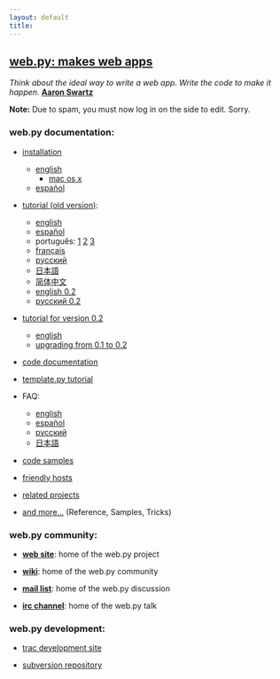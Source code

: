 ```yaml
---
layout: default
title: 
---
```


**[web.py: makes web apps](http://webpy.org/)**
------------------------------------------

_Think about the ideal way to write a web app. Write the code to make it happen._ [**Aaron Swartz**](http://en.wikipedia.org/wiki/Aaron_Swartz)

**Note:** Due to spam, you must now log in on the side to edit. Sorry.

### web.py documentation:

* [installation](/install)
    * [english](/install)
        * [mac os x](/install_macosx)
    * [español](/install/es)

* [tutorial (old version)](/tutorial):
    * [english](http://webpy.org/tutorial)
    * [español](/tutorial/es)
    * português: [1](http://www.writely.com/View.aspx?docid=bbcm927cd2fmj) [2](http://www.writely.com/View.aspx?docid=bbcnjdbhbfh6n) [3](http://www.writely.com/View.aspx?docid=bccxp4cgw36p3)
    * [français](http://sunfox.org/tutoriel-web-py-fr/)
    * [pусский](http://bobuk.infogami.com/webpytrans)
    * [日本語](http://kinneko.googlepages.com/webpy_tutorial_ja)
    * [简体中文](http://www.keli.info/static/webpy-tutorial.html)
    * [english 0.2](http://webpy.infogami.com/tutorial2.en)
    * [pусский 0.2](http://webpy.infogami.com/tutorial2.ru)

* [tutorial for version 0.2](/tutorial2)
    * [english](/tutorial2.en)
    * [upgrading from 0.1 to 0.2](http://webpy.infogami.com/upgrade_to_point2)

* [code documentation](/docs)

* [template.py tutorial](/templetor)

* FAQ:
    * [english](http://webpy.org/faq)
    * [español](/faq/es)
    * [русский](/faq/ru)
    * [日本語](http://kinneko.googlepages.com/webpy_faq)

* [code samples](/src)

* [friendly hosts](/hosts)

* [related projects](/related)

* [and more...](/Documentation)  (Reference, Samples, Tricks)


### web.py community:

* [**web site**](http://webpy.org/): home of the web.py project

* [**wiki**](http://webpy.infogami.com): home of the web.py community

* [**mail list**](http://groups.google.com/group/webpy/ "web.py google group"): home of the web.py discussion

* [**irc channel**](irc://irc.freenode.net/webpy "#webpy on irc.freenode.net"): home of the web.py talk

### web.py development:

* [trac development site](http://webpy.org/track/)

* [subversion repository](http://webpy.org/svn/)

